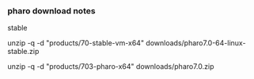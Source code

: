 ### pharo download notes

stable

unzip -q -d "products/70-stable-vm-x64" downloads/pharo7.0-64-linux-stable.zip

unzip -q -d "products/703-pharo-x64" downloads/pharo7.0.zip
